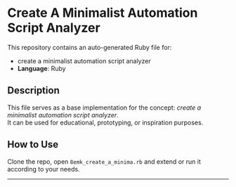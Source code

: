 # Create A Minimalist Automation Script Analyzer

This repository contains an auto-generated Ruby file for:

- create a minimalist automation script analyzer
- **Language**: Ruby

## Description

This file serves as a base implementation for the concept: *create a minimalist automation script analyzer*.  
It can be used for educational, prototyping, or inspiration purposes.

## How to Use

Clone the repo, open `8emk_create_a_minima.rb` and extend or run it according to your needs.

---


